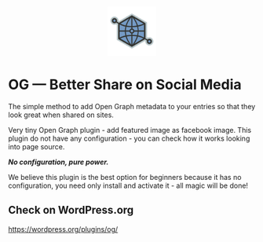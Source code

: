 <div align="center"><img height="100" src=".github/logo.svg"></div>


# OG — Better Share on Social Media

The simple method to add Open Graph metadata to your entries so that they look great when shared on sites.

Very tiny Open Graph plugin - add featured image as facebook image. This plugin do not have any configuration - you can check how it works looking into page source.

***No configuration, pure power.***

We believe this plugin is the best option for beginners because it has no configuration, you need only install and activate it - all magic will be done!


## Check on WordPress.org

https://wordpress.org/plugins/og/
